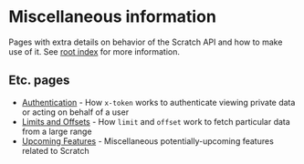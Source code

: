 # Miscellaneous information

Pages with extra details on behavior of the Scratch API and how to make use of it. See [root index](/README.md) for more information.

## Etc. pages

* [Authentication](authentication.md) - How `x-token` works to authenticate viewing private data or acting on behalf of a user
* [Limits and Offsets](limits_and_offsets.md) - How `limit` and `offset` work to fetch particular data from a large range
* [Upcoming Features](upcoming_features.md) - Miscellaneous potentially-upcoming features related to Scratch
